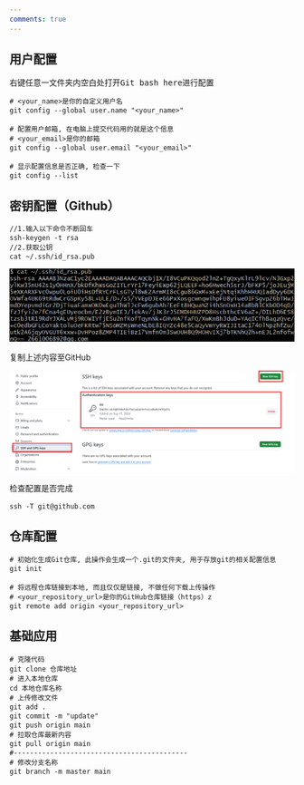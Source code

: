 ```yaml
---
comments: true
---
```


## 用户配置

右键任意一文件夹内空白处打开<kbd>Git bash here</kbd>进行配置

```shell
# <your_name>是你的自定义用户名
git config --global user.name "<your_name>"

# 配置用户邮箱, 在电脑上提交代码用的就是这个信息
# <your_email>是你的邮箱
git config --global user.email "<your_email>"

# 显示配置信息是否正确, 检查一下
git config --list
```

## 密钥配置（Github）

```shell
//1.输入以下命令不断回车
ssh-keygen -t rsa
//2.获取公钥
cat ~/.ssh/id_rsa.pub

```

![image-20240915204625351](Git.assets/image-20240915204625351.png)

复制上述内容至GitHub

![image-20240915204855019](Git.assets/image-20240915204855019.png)

检查配置是否完成

```shell
ssh -T git@github.com
```

## 仓库配置

```shell
# 初始化生成Git仓库, 此操作会生成一个.git的文件夹, 用于存放git的相关配置信息
git init

# 将远程仓库链接到本地, 而且仅仅是链接, 不做任何下载上传操作
# <your_repository_url>是你的GitHub仓库链接（https）z
git remote add origin <your_repository_url>

```

## 基础应用

```shell
# 克隆代码
git clone 仓库地址
# 进入本地仓库
cd 本地仓库名称
# 上传修改文件
git add .
git commit -m "update"
git push origin main
# 拉取仓库最新内容
git pull origin main
#-------------------------------------------
# 修改分支名称
git branch -m master main
```

